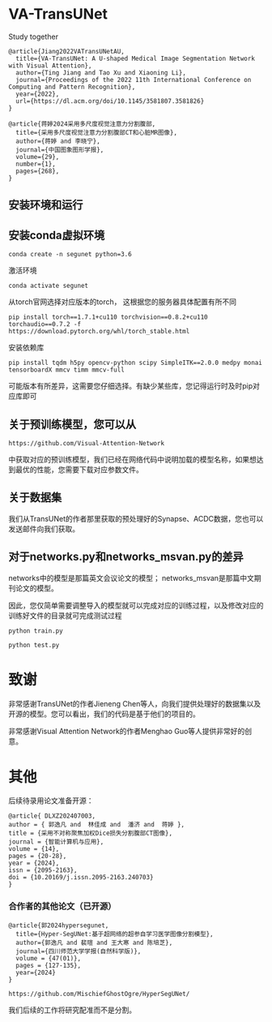 # VA-TransUNet
Study together

```
@article{Jiang2022VATransUNetAU,
  title={VA-TransUNet: A U-shaped Medical Image Segmentation Network with Visual Attention},
  author={Ting Jiang and Tao Xu and Xiaoning Li},
  journal={Proceedings of the 2022 11th International Conference on Computing and Pattern Recognition},
  year={2022},
  url={https://dl.acm.org/doi/10.1145/3581807.3581826}
}

@article{蒋婷2024采用多尺度视觉注意力分割腹部,
  title={采用多尺度视觉注意力分割腹部CT和心脏MR图像},
  author={蒋婷 and 李晓宁},
  journal={中国图象图形学报},
  volume={29},
  number={1},
  pages={268},
}
```
## 安装环境和运行

## 安装conda虚拟环境
```
conda create -n segunet python=3.6 
```
激活环境
```
conda activate segunet
```
从torch官网选择对应版本的torch， 这根据您的服务器具体配置有所不同
```
pip install torch==1.7.1+cu110 torchvision==0.8.2+cu110 torchaudio==0.7.2 -f https://download.pytorch.org/whl/torch_stable.html
```
安装依赖库
```
pip install tqdm h5py opencv-python scipy SimpleITK==2.0.0 medpy monai tensorboardX mmcv timm mmcv-full
```
可能版本有所差异，这需要您仔细选择。有缺少某些库，您记得运行时及时pip对应库即可

## 关于预训练模型，您可以从
```
https://github.com/Visual-Attention-Network
```
中获取对应的预训练模型，我们已经在网络代码中说明加载的模型名称，如果想达到最优的性能，您需要下载对应参数文件。

## 关于数据集
我们从TransUNet的作者那里获取的预处理好的Synapse、ACDC数据，您也可以发送邮件向我们获取。


## 对于networks.py和networks_msvan.py的差异
networks中的模型是那篇英文会议论文的模型；
networks_msvan是那篇中文期刊论文的模型。

因此，您仅简单需要调整导入的模型就可以完成对应的训练过程，以及修改对应的训练好文件的目录就可完成测试过程
```
python train.py
```
```
python test.py
```

# 致谢
非常感谢TransUNet的作者Jieneng Chen等人，向我们提供处理好的数据集以及开源的模型。您可以看出，我们的代码是基于他们的项目的。

非常感谢Visual Attention Network的作者Menghao Guo等人提供非常好的创意。



# 其他
后续待录用论文准备开源：
```
@article{ DLXZ202407003,
author = { 郭逸凡 and  林佳成 and  潘济 and  蒋婷 },
title = {采用不对称聚焦加权Dice损失分割腹部CT图像},
journal = {智能计算机与应用},
volume = {14},
pages = {20-28},
year = {2024},
issn = {2095-2163},
doi = {10.20169/j.issn.2095-2163.240703}
}
```
### 合作者的其他论文（已开源）
```
@article{郭2024hypersegunet,
  title={Hyper-SegUNet:基于超网络的超参自学习医学图像分割模型},
  author={郭逸凡 and 裴瑄 and 王大寒 and 陈培芝},
  journal={四川师范大学学报(自然科学版)},
  volume = {47(01)},
  pages = {127-135},
  year={2024}
}
```
```
https://github.com/MischiefGhostOgre/HyperSegUNet/
```
我们后续的工作将研究配准而不是分割。

